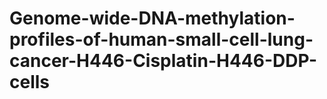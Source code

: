 # Genome-wide-DNA-methylation-profiles-of-human-small-cell-lung-cancer-H446-Cisplatin-H446-DDP-cells